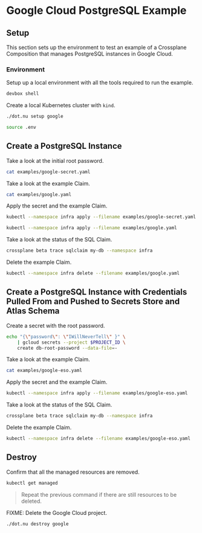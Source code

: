 # Google Cloud PostgreSQL Example

## Setup

This section sets up the environment to test an example of a Crossplane Composition that manages PostgreSQL instances in Google Cloud.

### Environment

Setup up a local environment with all the tools required to run the example.

```sh
devbox shell
```

Create a local Kubernetes cluster with `kind`.

```sh
./dot.nu setup google

source .env
```

## Create a PostgreSQL Instance

Take a look at the initial root password.

```sh
cat examples/google-secret.yaml
```

Take a look at the example Claim.

```sh
cat examples/google.yaml
```

Apply the secret and the example Claim.

```sh
kubectl --namespace infra apply --filename examples/google-secret.yaml

kubectl --namespace infra apply --filename examples/google.yaml
```

Take a look at the status of the SQL Claim.

```sh
crossplane beta trace sqlclaim my-db --namespace infra
```

Delete the example Claim.

```sh
kubectl --namespace infra delete --filename examples/google.yaml
```

## Create a PostgreSQL Instance with Credentials Pulled From and Pushed to Secrets Store and Atlas Schema

Create a secret with the root password.

```sh
echo "{\"password\": \"IWillNeverTell\" }" \
    | gcloud secrets --project $PROJECT_ID \
    create db-root-password --data-file=-
```

Take a look at the example Claim.

```sh
cat examples/google-eso.yaml
```

Apply the secret and the example Claim.

```sh
kubectl --namespace infra apply --filename examples/google-eso.yaml
```

Take a look at the status of the SQL Claim.

```sh
crossplane beta trace sqlclaim my-db --namespace infra
```

Delete the example Claim.

```sh
kubectl --namespace infra delete --filename examples/google-eso.yaml
```

## Destroy

Confirm that all the managed resources are removed.

```sh
kubectl get managed
```

> Repeat the previous command if there are still resources to be deleted.

FIXME: Delete the Google Cloud project.

```sh
./dot.nu destroy google
```
